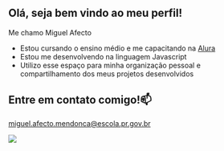 ## Olá, seja bem vindo ao meu perfil!

Me chamo Miguel Afecto

- Estou cursando o ensino médio e me capacitando na [Alura](https://www.alura.com.br)
- Estou me desenvolvendo na linguagem Javascript
- Utilizo esse espaço para minha organização pessoal e compartilhamento dos meus projetos desenvolvidos

## Entre em contato comigo!📫

miguel.afecto.mendonca@escola.pr.gov.br

![](https://media1.tenor.com/m/mlNYxsbE538AAAAC/goku-prowler-goku.gif)
